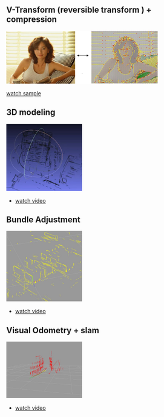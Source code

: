 

## V-Transform (reversible transform ) + compression

<img src="videos\compression.png" alt="compression" width="400"/>

[watch sample](videos/compression.md)




## 3D modeling 

<img src="assets\vs-2025-01-14.JPG" alt="3D modeling" width="200"/>



* [watch video](assets/3dmodeling.md)


## Bundle Adjustment 

<img src="assets\cn-2025-01-14.jpg" alt="Curve Bundle Adjustment" width="200"/>



* [watch video](assets/bundle.md)



## Visual Odometry + slam

<img src="assets\mc-2025-01-14.JPG" alt="Curve Visual Odometry" width="200"/>



* [watch video](assets/VisualOdometry.md)
